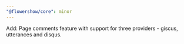 ```yaml
---
"@flowershow/core": minor
---
```


Add: Page comments feature with support for three providers - giscus, utterances and disqus.
